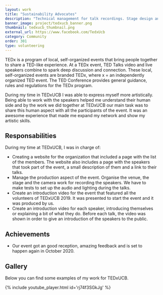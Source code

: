 ```yaml
---
layout: work
title: "Sustainability Advocates"
description: "Technical management for talk recordings. Stage design and venue organisation. Technical director of speaker presentations and introduction. Website development."
banner_image: project/tedxucb_banner.png
thumbnail: tedxucb_thumbnail.png
external_url: https://www.facebook.com/TedxUcb
category: Community
order: 301
type: volunteering
---
```


TEDx is a program of local, self-organized events that bring people together to share a TED-like experience. At a TEDx event, TED Talks video and live speakers combine to spark deep discussion and connection. These local, self-organized events are branded TEDx, where x = an independently organized TED event. The TED Conference provides general guidance, rules and regulations for the TEDx program.

During my time in TEDxUCB I was able to express myself more artistically. Being able to work with the speakers helped me understand their human side and by the work we did together at TEDxUCB our main task was to share this human aspect with all the participants of the event. It was an awesome experience that made me expand my network and show my artistic skills.

## Responsabilities
During my time at TEDxUCB, I was in charge of:
- Creating a website for the organization that included a page with the list of the members. The website also includes a page with the speakers that took part of the event, a small description of them and a link to their talks.
- Manage the production aspect of the event. Organise the venue, the stage and the camera work for recording the speakers. We have to make tests to set up the audio and lighting during the talks.
- Create an introduction video for the event that featured all the volunteers of TEDxUCB 2019. It was presented to start the event and it was produced by us.
- Create an introduction video for each speaker, introducing themselves or explaining a bit of what they do. Before each talk, the video was shown in order to give an introduction of the speakers to the public.

## Achievements
- Our event got an good reception, amazing feedback and is set to happen again in October 2020.

## Gallery
Below you can find some examples of my work for TEDxUCB.

{% include youtube_player.html id='rj74f3SGkJg' %}
